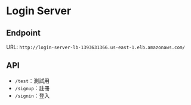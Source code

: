 # Login Server
## Endpoint
URL: `http://login-server-lb-1393631366.us-east-1.elb.amazonaws.com/`
## API
- `/test`：測試用
- `/signup`：註冊
- `/signin`：登入